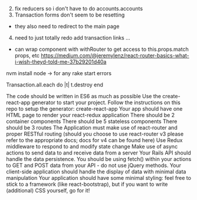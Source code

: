 2. fix reducers so i don't have to do accounts.accounts
3. Transaction forms don't seem to be resetting
  - they also need to redirect to the main page

4. need to just totally redo add transaction links ...
- can wrap component with withRouter to get access to this.props.match props, etc
https://medium.com/@jeremylenz/react-router-basics-what-i-wish-theyd-told-me-37b29201d40a


nvm install node -> for any rake start errors


Transaction.all.each do |t|
  t.destroy
end


The code should be written in ES6 as much as possible
Use the create-react-app generator to start your project.
Follow the instructions on this repo to setup the generator: create-react-app
Your app should have one HTML page to render your react-redux application
There should be 2 container components
There should be 5 stateless components
There should be 3 routes
The Application must make use of react-router and proper RESTful routing (should you choose to use react-router v3 please refer to the appropriate docs; docs for v4 can be found here)
Use Redux middleware to respond to and modify state change
Make use of async actions to send data to and receive data from a server
Your Rails API should handle the data persistence. You should be using fetch() within your actions to GET and POST data from your API - do not use jQuery methods.
Your client-side application should handle the display of data with minimal data manipulation
Your application should have some minimal styling: feel free to stick to a framework (like react-bootstrap), but if you want to write (additional) CSS yourself, go for it!
